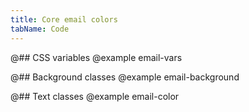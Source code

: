 ```yaml
---
title: Core email colors
tabName: Code
---
```


@## CSS variables
@example email-vars

@## Background classes
@example email-background

@## Text classes
@example email-color

